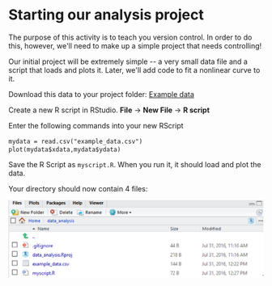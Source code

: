 # Starting our analysis project

The purpose of this activity is to teach you version control. In order to do this, however, we'll need to make up a simple project that needs controlling!

Our initial project will be extremely simple -- a very small data file and a script that loads and plots it. Later, we'll add code to fit a nonlinear curve to it. 

Download this data to your project folder: [Example data](https://github.com/manika-lamba/S25-LIS4_5493/tree/main/Activity-2/instructions/example)

Create a new R script in RStudio. **File** -> **New File** -> **R script**

Enter the following commands into your new RScript

```
mydata = read.csv("example_data.csv")
plot(mydata$xdata,mydata$ydata)
```

Save the R Script as `myscript.R`. When you run it, it should load and plot the data.

Your directory should now contain 4 files:

![](./assets/file_list.png)
